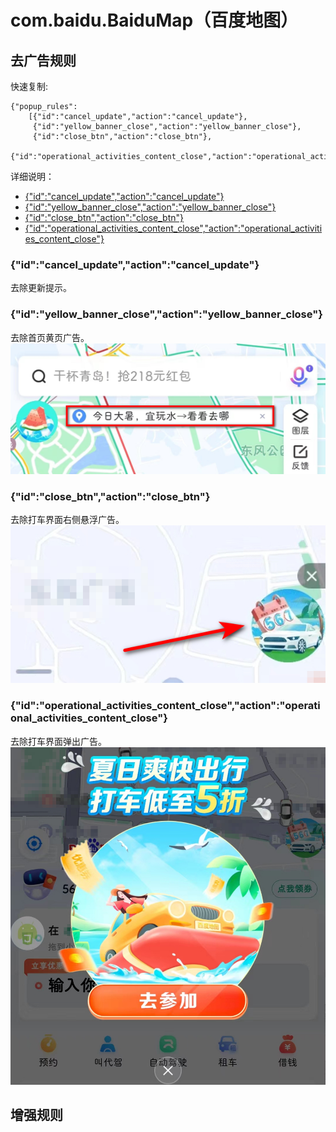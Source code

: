 # com.baidu.BaiduMap（百度地图）

## 去广告规则

快速复制:
```
{"popup_rules":
    [{"id":"cancel_update","action":"cancel_update"},
     {"id":"yellow_banner_close","action":"yellow_banner_close"},
     {"id":"close_btn","action":"close_btn"},
     {"id":"operational_activities_content_close","action":"operational_activities_content_close"}]}
```

详细说明：
- [{"id":"cancel_update","action":"cancel_update"}](#idcancel_updateactioncancel_update)
- [{"id":"yellow_banner_close","action":"yellow_banner_close"}](#idyellow_banner_closeactionyellow_banner_close)
- [{"id":"close_btn","action":"close_btn"}](#idclose_btnactionclose_btn)
- [{"id":"operational_activities_content_close","action":"operational_activities_content_close"}](#idoperational_activities_content_closeactionoperational_activities_content_close)

### {"id":"cancel_update","action":"cancel_update"}
去除更新提示。

### {"id":"yellow_banner_close","action":"yellow_banner_close"}
去除首页黄页广告。
![](./assets/yellow_banner_close.jpg)

### {"id":"close_btn","action":"close_btn"}
去除打车界面右侧悬浮广告。
![](./assets/close_btn.jpg)

### {"id":"operational_activities_content_close","action":"operational_activities_content_close"}
去除打车界面弹出广告。
![](./assets/operational_activities_content_close.jpg)

## 增强规则